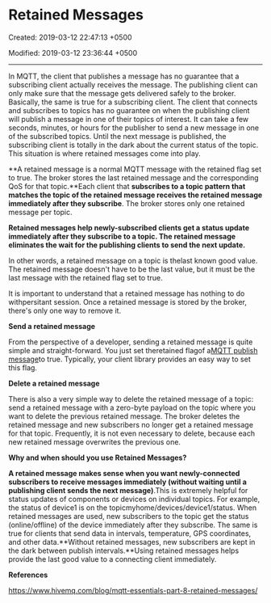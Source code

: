 # Retained Messages

Created: 2019-03-12 22:47:13 +0500

Modified: 2019-03-12 23:36:44 +0500

---

In MQTT, the client that publishes a message has no guarantee that a subscribing client actually receives the message. The publishing client can only make sure that the message gets delivered safely to the broker. Basically, the same is true for a subscribing client. The client that connects and subscribes to topics has no guarantee on when the publishing client will publish a message in one of their topics of interest. It can take a few seconds, minutes, or hours for the publisher to send a new message in one of the subscribed topics. Until the next message is published, the subscribing client is totally in the dark about the current status of the topic. This situation is where retained messages come into play.



**A retained message is a normal MQTT message with the retained flag set to true. The broker stores the last retained message and the corresponding QoS for that topic.**Each client that **subscribes to a topic pattern that matches the topic of the retained message receives the retained message immediately after they subscribe**. The broker stores only one retained message per topic.



**Retained messages help newly-subscribed clients get a status update immediately after they subscribe to a topic. The retained message eliminates the wait for the publishing clients to send the next update.**



In other words, a retained message on a topic is thelast known good value. The retained message doesn't have to be the last value, but it must be the last message with the retained flag set to true.

It is important to understand that a retained message has nothing to do withpersitant session. Once a retained message is stored by the broker, there's only one way to remove it.



**Send a retained message**

From the perspective of a developer, sending a retained message is quite simple and straight-forward. You just set theretained flagof a[MQTT publish message](https://www.hivemq.com/blog/mqtt-essentials-part-4-mqtt-publish-subscribe-unsubscribe/)to true. Typically, your client library provides an easy way to set this flag.



**Delete a retained message**

There is also a very simple way to delete the retained message of a topic: send a retained message with a zero-byte payload on the topic where you want to delete the previous retained message. The broker deletes the retained message and new subscribers no longer get a retained message for that topic. Frequently, it is not even necessary to delete, because each new retained message overwrites the previous one.



**Why and when should you use Retained Messages?**

**A retained message makes sense when you want newly-connected subscribers to receive messages immediately (without waiting until a publishing client sends the next message)**.This is extremely helpful for status updates of components or devices on individual topics. For example, the status of device1 is on the topicmyhome/devices/device1/status. When retained messages are used, new subscribers to the topic get the status (online/offline) of the device immediately after they subscribe. The same is true for clients that send data in intervals, temperature, GPS coordinates, and other data.**Without retained messages, new subscribers are kept in the dark between publish intervals.**Using retained messages helps provide the last good value to a connecting client immediately.





**References**

<https://www.hivemq.com/blog/mqtt-essentials-part-8-retained-messages/>
